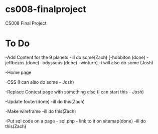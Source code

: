 # cs008-finalproject
CS008 Final Project

# To Do
-Add Content for the 9 planets
-ill do some(Zach)
  [-hobbiton (done)
  -jeffbezos (done)
  -odysseus (done)
  -winturn]
-i will also do some (Josh)
 

-Home page 

-CSS (I can also do some - Josh)

-Replace Contest page with something else (I can start this - Josh)

-Update footer(done)
-ill do this(Zach)

-Make wireframe
-ill do this(Zach)

-Put sql code on a page - sql.php - link to it on sitemap(done)
-ill do this(Zach)
